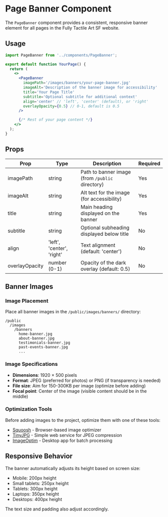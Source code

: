 # Page Banner Component

The `PageBanner` component provides a consistent, responsive banner element for all pages in the Fully Tactile Art SF website.

## Usage

```jsx
import PageBanner from '../components/PageBanner';

export default function YourPage() {
  return (
    <>
      <PageBanner
        imagePath='/images/banners/your-page-banner.jpg'
        imageAlt='Description of the banner image for accessibility'
        title='Your Page Title'
        subtitle='Optional subtitle for additional context'
        align='center' // 'left', 'center' (default), or 'right'
        overlayOpacity={0.5} // 0-1, default is 0.5
      />

      {/* Rest of your page content */}
    </>
  );
}
```

## Props

| Prop           | Type                      | Description                                     | Required |
| -------------- | ------------------------- | ----------------------------------------------- | -------- |
| imagePath      | string                    | Path to banner image (from `/public` directory) | Yes      |
| imageAlt       | string                    | Alt text for the image (for accessibility)      | Yes      |
| title          | string                    | Main heading displayed on the banner            | Yes      |
| subtitle       | string                    | Optional subheading displayed below title       | No       |
| align          | 'left', 'center', 'right' | Text alignment (default: 'center')              | No       |
| overlayOpacity | number (0-1)              | Opacity of the dark overlay (default: 0.5)      | No       |

## Banner Images

### Image Placement

Place all banner images in the `/public/images/banners/` directory:

```
/public
  /images
    /banners
      home-banner.jpg
      about-banner.jpg
      testimonials-banner.jpg
      past-events-banner.jpg
      ...
```

### Image Specifications

- **Dimensions**: 1920 × 500 pixels
- **Format**: JPEG (preferred for photos) or PNG (if transparency is needed)
- **File size**: Aim for 150-300KB per image (optimize before adding)
- **Focal point**: Center of the image (visible content should be in the middle)

### Optimization Tools

Before adding images to the project, optimize them with one of these tools:

- [Squoosh](https://squoosh.app/) - Browser-based image optimizer
- [TinyJPG](https://tinyjpg.com/) - Simple web service for JPEG compression
- [ImageOptim](https://imageoptim.com/) - Desktop app for batch processing

## Responsive Behavior

The banner automatically adjusts its height based on screen size:

- Mobile: 200px height
- Small tablets: 250px height
- Tablets: 300px height
- Laptops: 350px height
- Desktops: 400px height

The text size and padding also adjust accordingly.
